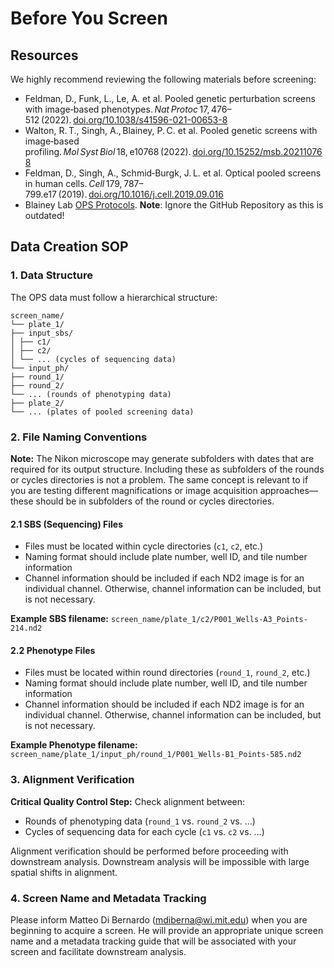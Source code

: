 # Before You Screen

## Resources

We highly recommend reviewing the following materials before screening:

- Feldman, D., Funk, L., Le, A. et al. Pooled genetic perturbation screens with image‑based phenotypes. *Nat Protoc* 17, 476–512 (2022). [doi.org/10.1038/s41596-021-00653-8](https://doi.org/10.1038/s41596-021-00653-8)
- Walton, R. T., Singh, A., Blainey, P. C. et al. Pooled genetic screens with image‑based profiling. *Mol Syst Biol* 18, e10768 (2022). [doi.org/10.15252/msb.202110768](https://doi.org/10.15252/msb.202110768)
- Feldman, D., Singh, A., Schmid‑Burgk, J. L. et al. Optical pooled screens in human cells. *Cell* 179, 787–799.e17 (2019). [doi.org/10.1016/j.cell.2019.09.016](https://doi.org/10.1016/j.cell.2019.09.016)
- Blainey Lab [OPS Protocols](https://blainey.mit.edu/protocols/).
**Note**: Ignore the GitHub Repository as this is outdated!

## Data Creation SOP

### 1. Data Structure

The OPS data must follow a hierarchical structure:

```
screen_name/
└── plate_1/
├── input_sbs/
│ ├── c1/
│ ├── c2/
│ └── ... (cycles of sequencing data)
└── input_ph/
├── round_1/
├── round_2/
└── ... (rounds of phenotyping data)
├── plate_2/
└── ... (plates of pooled screening data)
```

### 2. File Naming Conventions

**Note:** The Nikon microscope may generate subfolders with dates that are required for its output structure. Including these as subfolders of the rounds or cycles directories is not a problem. The same concept is relevant to if you are testing different magnifications or image acquisition approaches—these should be in subfolders of the round or cycles directories.

#### 2.1 SBS (Sequencing) Files

- Files must be located within cycle directories (`c1`, `c2`, etc.)
- Naming format should include plate number, well ID, and tile number information
- Channel information should be included if each ND2 image is for an individual channel. Otherwise, channel information can be included, but is not necessary.

**Example SBS filename:** `screen_name/plate_1/c2/P001_Wells-A3_Points-214.nd2`

#### 2.2 Phenotype Files

- Files must be located within round directories (`round_1`, `round_2`, etc.)
- Naming format should include plate number, well ID, and tile number information
- Channel information should be included if each ND2 image is for an individual channel. Otherwise, channel information can be included, but is not necessary.

**Example Phenotype filename:** `screen_name/plate_1/input_ph/round_1/P001_Wells-B1_Points-585.nd2`

### 3. Alignment Verification

**Critical Quality Control Step:** Check alignment between:
- Rounds of phenotyping data (`round_1` vs. `round_2` vs. …)  
- Cycles of sequencing data for each cycle (`c1` vs. `c2` vs. …)

Alignment verification should be performed before proceeding with downstream analysis. Downstream analysis will be impossible with large spatial shifts in alignment.

### 4. Screen Name and Metadata Tracking

Please inform Matteo Di Bernardo (mdiberna@wi.mit.edu) when you are beginning to acquire a screen. He will provide an appropriate unique screen name and a metadata tracking guide that will be associated with your screen and facilitate downstream analysis.
